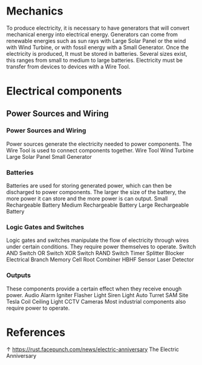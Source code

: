 # Mechanics

 
To produce electricity, it is necessary to have generators that will convert mechanical energy into electrical energy. Generators can come from renewable energies such as sun rays with Large Solar Panel or the wind with Wind Turbine, or with fossil energy with a Small Generator.
Once the electricity is produced, It must be stored in batteries. Several sizes exist, this ranges from small to medium to large batteries.
Electricity must be transfer from devices to devices with a Wire Tool.
# Electrical components


## Power Sources and Wiring


### Power Sources and Wiring

Power sources generate the electricity needed to power components. The Wire Tool is used to connect components together.
Wire Tool
Wind Turbine
Large Solar Panel
Small Generator
### Batteries

Batteries are used for storing generated power, which can then be discharged to power components. The larger the size of the battery, the more power it can store and the more power is can output.
Small Rechargeable Battery
Medium Rechargeable Battery
Large Rechargeable Battery
### Logic Gates and Switches

Logic gates and switches manipulate the flow of electricity through wires under certain conditions. They require power themselves to operate.
Switch
AND Switch
OR Switch
XOR Switch
RAND Switch
Timer
Splitter
Blocker
Electrical Branch
Memory Cell
Root Combiner
HBHF Sensor
Laser Detector
### Outputs

These components provide a certain effect when they receive enough power.
Audio Alarm
Igniter
Flasher Light
Siren Light
Auto Turret
SAM Site
Tesla Coil
Ceiling Light
CCTV Cameras
Most industrial components also require power to operate.
# References

↑ https://rust.facepunch.com/news/electric-anniversary The Electric Anniversary
